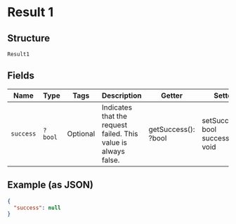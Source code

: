 
# Result 1

## Structure

`Result1`

## Fields

| Name | Type | Tags | Description | Getter | Setter |
|  --- | --- | --- | --- | --- | --- |
| `success` | `?bool` | Optional | Indicates that the request failed. This value is always false. | getSuccess(): ?bool | setSuccess(?bool success): void |

## Example (as JSON)

```json
{
  "success": null
}
```

